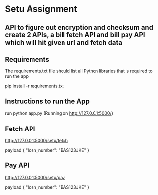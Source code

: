 # Setu Assignment

## API to figure out encryption and checksum and create 2 APIs, a bill fetch API and bill pay API which will hit given url and fetch data 

## Requirements
The requirements.txt file should list all Python libraries that is required to run the app

pip install -r requirements.txt

## Instructions to run the App

run python app.py (Running on http://127.0.0.1:5000/)

## Fetch API
http://127.0.0.1:5000/setu/fetch

payload
{
    "loan_number": "BAS123JKE"
}

## Pay API
http://127.0.0.1:5000/setu/pay

payload
{
    "loan_number": "BAS123JKE"
}
